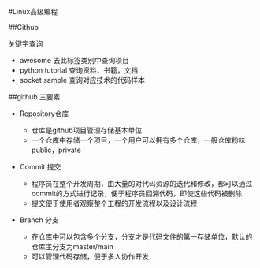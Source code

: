 #Linux高级编程

##Github 
  
  关键字查询<br>
  * awesome 去此标签类别中查询项目
  * python tutorial 查询资料，书籍，文档
  * socket sample 查询对应技术的代码样本

##github 三要素

  * Repository仓库
    * 仓库是github项目管理存储基本单位
    * 一个仓库中存储一个项目，一个用户可以拥有多个仓库，一般仓库粉味public，private

  * Commit 提交
    * 程序员在整个开发周期，由大量的对代码资源的迭代和修改，都可以通过commit的方式进行记录，便于程序员回溯代码，即使这些代码被删除
    * 提交便于使用者观察整个工程的开发流程以及设计流程

  * Branch 分支
    * 在仓库中可以包含多个分支，分支才是代码文件的第一存储单位，默认的仓库主分支为master/main
    * 可以管理代码存储，便于多人协作开发

  

